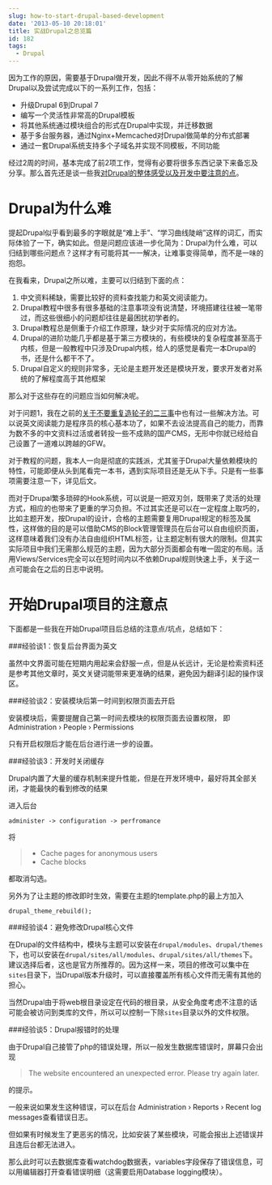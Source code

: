 ```yaml
---
slug: how-to-start-drupal-based-development
date: '2013-05-10 20:18:01'
title: 实战Drupal之总览篇
id: 182
tags:
  - Drupal
---
```


因为工作的原因，需要基于Drupal做开发，因此不得不从零开始系统的了解Drupal以及尝试完成以下的一系列工作，包括：

- 升级Drupal 6到Drupal 7
- 编写一个灵活性非常高的Drupal模板
- 将其他系统通过模块组合的形式在Drupal中实现，并迁移数据
- 基于多台服务器，通过Nginx+Memcached对Drupal做简单的分布式部署
- 通过一套Drupal系统支持多个子域名并实现不同模板，不同功能

经过2周的时间，基本完成了前2项工作，觉得有必要将很多东西记录下来备忘及分享。那么首先还是谈一些我[对Drupal的整体感受以及开发中要注意的点](http://avnpc.com/pages/how-to-start-drupal-based-development)。

Drupal为什么难
==============

提起Drupal似乎看到最多的字眼就是“难上手”、“学习曲线陡峭”这样的词汇，而实际体验了一下，确实如此。但是问题应该进一步化简为：Drupal为什么难，可以归结到哪些问题点？这样才有可能将其一一解决，让难事变得简单，而不是一味的抱怨。

在我看来，Drupal之所以难，主要可以归结到下面的点：

1. 中文资料稀缺，需要比较好的资料查找能力和英文阅读能力。
2. Drupal教程中很多有很多基础的注意事项没有说清楚，环境搭建往往被一笔带过，而这些很细小的问题却往往是最困扰初学者的。
3. Drupal教程总是侧重于介绍工作原理，缺少对于实际情况的应对方法。
4. Drupal的进阶功能几乎都是基于第三方模块的，有些模块的复杂程度甚至高于内核，但是一般教程中只涉及Drupal内核，给人的感觉是看完一本Drupal的书，还是什么都干不了。
5. Drupal自定义的规则非常多，无论是主题开发还是模块开发，要求开发者对系统的了解程度高于其他框架

那么对于这些存在的问题应当如何解决呢。

对于问题1，我在之前的[关于不要重复造轮子的二三事](http://avnpc.com/pages/howto-find-best-wheel-for-programming)中也有过一些解决方法。可以说英文阅读能力是程序员的核心基本功了，如果不去设法提高自己的能力，而靠为数不多的中文资料过活或者转投一些不成熟的国产CMS，无形中你就已经给自己设置了一道难以跨越的GFW。

对于教程的问题，我本人一向是彻底的实践派，尤其鉴于Drupal大量依赖模块的特性，可能即便从头到尾看完一本书，遇到实际项目还是无从下手。只是有一些事项需要注意一下，详见后文。

而对于Drupal繁多琐碎的Hook系统，可以说是一把双刃剑，既带来了灵活的处理方式，相应的也带来了更重的学习负担。不过其实还是可以在一定程度上取巧的，比如主题开发，按Drupal的设计，合格的主题需要复用Drupal规定的标签及属性，这样做的目的是可以借助CMS的Block管理管理员在后台可以自由组织页面，这样意味着我们没有办法自由组织HTML标签，让主题定制有很大的限制。但其实实际项目中我们无需那么规范的主题，因为大部分页面都会有唯一固定的布局。活用Views/Services完全可以在短时间内以不依赖Drupal规则快速上手，关于这一点可能会在之后的日志中说明。

开始Drupal项目的注意点
=====================

下面都是一些我在开始Drupal项目后总结的注意点/坑点，总结如下：

###经验谈1：恢复后台界面为英文

虽然中文界面可能在短期内用起来会舒服一点，但是从长远计，无论是检索资料还是参考其他文章时，英文关键词能带来更准确的结果，避免因为翻译引起的操作误区。

###经验谈2：安装模块后第一时间到权限页面去开启

安装模块后，需要提醒自己第一时间去模块的权限页面去设置权限， 即Administration › People › Permissions

只有开启权限后才能在后台进行进一步的设置。

###经验谈3：开发时关闭缓存

Drupal内置了大量的缓存机制来提升性能，但是在开发环境中，最好将其全部关闭，才能最快的看到修改的结果

进入后台

    administer -> configuration -> perfromance 

将

> - Cache pages for anonymous users
> - Cache blocks

都取消勾选。

另外为了让主题的修改即时生效，需要在主题的template.php的最上方加入

    drupal_theme_rebuild();

###经验谈4：避免修改Drupal核心文件

在Drupal的文件结构中，模块与主题可以安装在`drupal/modules`、`drupal/themes`下，也可以安装在`drupal/sites/all/modules`、`drupal/sites/all/themes`下。建议选择后者，这也是官方所推荐的。因为这样一来，项目的修改可以集中在`sites`目录下，当Drupal版本升级时，可以直接覆盖所有核心文件而无需有其他的担心。

当然Drupal由于将web根目录设定在代码的根目录，从安全角度考虑不注意的话可能会被访问到类库的文件，所以可以控制一下除`sites`目录以外的文件权限。

###经验谈5：Drupal报错时的处理

由于Drupal自己接管了php的错误处理，所以一般发生数据库错误时，屏幕只会出现

> The website encountered an unexpected error. Please try again later.

的提示。

一般来说如果发生这种错误，可以在后台 Administration › Reports ›  Recent log messages查看错误日志。

但如果有时候发生了更恶劣的情况，比如安装了某些模块，可能会报出上述错误并且连后台都无法进入。

那么此时可以去数据库查看watchdog数据表，variables字段保存了错误信息，可以用编辑器打开查看错误明细（这需要启用Database logging模块）。


